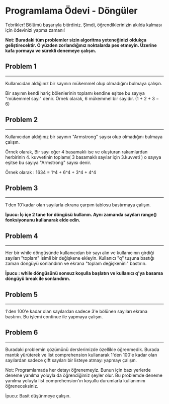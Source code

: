 # Programlama Ödevi - Döngüler

Tebrikler! Bölümü başarıyla bitirdiniz. Şimdi, öğrendiklerinizin akılda kalması için ödevinizi yapma zamanı!

**Not: Buradaki tüm problemler sizin algoritma yeteneğinizi oldukça geliştirecektir. O yüzden zorlandığınız noktalarda pes etmeyin. Üzerine kafa yormaya ve sürekli denemeye çalışın.**

## Problem 1
---
Kullanıcıdan aldığınız bir sayının mükemmel olup olmadığını bulmaya çalışın.

Bir sayının kendi hariç bölenlerinin toplamı kendine eşitse bu sayıya "mükemmel sayı" denir. Örnek olarak, 6 mükemmel bir sayıdır. (1 + 2 + 3 = 6)

## Problem 2
---
Kullanıcıdan aldığınız bir sayının "Armstrong" sayısı olup olmadığını bulmaya çalışın.

Örnek olarak, Bir sayı eğer 4 basamaklı ise ve oluşturan rakamlardan herbirinin 4. kuvvetinin toplamı( 3 basamaklı sayılar için 3.kuvveti ) o sayıya eşitse bu sayıya "Armstrong" sayısı denir.

Örnek olarak : 1634 = 1^4 + 6^4 + 3^4 + 4^4

## Problem 3
---
1'den 10'kadar olan sayılarla ekrana çarpım tablosu bastırmaya çalışın.

**İpucu: İç içe 2 tane for döngüsü kullanın. Aynı zamanda sayıları range() fonksiyonunu kullanarak elde edin.**

## Problem 4
---
Her bir while döngüsünde kullanıcıdan bir sayı alın ve kullanıcının girdiği sayıları "toplam" isimli bir değişkene ekleyin. Kullanıcı "q" tuşuna bastığı zaman döngüyü sonlandırın ve ekrana "toplam değişkenini" bastırın.

**İpucu : while döngüsünü sonsuz koşulla başlatın ve kullanıcı q'ya basarsa döngüyü break ile sonlandırın.**

## Problem 5
---
1'den 100'e kadar olan sayılardan sadece 3'e bölünen sayıları ekrana bastırın. Bu işlemi continue ile yapmaya çalışın.

## Problem 6
---
Buradaki problemin çözümünü derslerimizde özellikle öğrenmedik. Burada mantık yürüterek ve list comprehension kullanarak 1'den 100'e kadar olan sayılardan sadece çift sayıları bir listeye atmayı yapmayı çalışın.

Not: Programlamada her detayı öğrenemeyiz. Bunun için bazı yerlerde deneme yanılma yoluyla da öğrendiğimiz şeyler olur. Bu problemde deneme yanılma yoluyla list comprehension'ın koşullu durumlarla kullanımını öğreneceksiniz.

İpucu: Basit düşünmeye çalışın.

